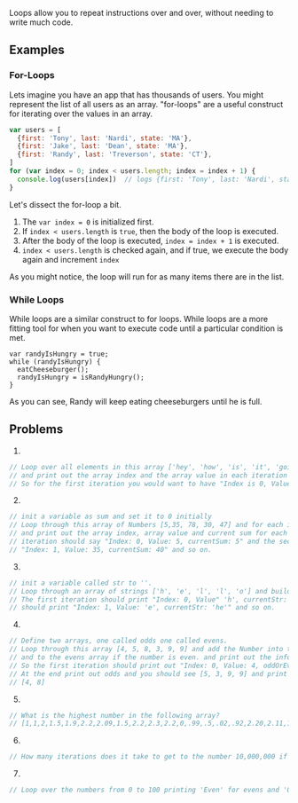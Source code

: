 Loops allow you to repeat instructions over and over, without needing to write much code.

## Examples

### For-Loops
Lets imagine you have an app that has thousands of users. You might represent the list of all users as an array. "for-loops" are a useful construct for iterating over the values in an array.
```javascript
var users = [
  {first: 'Tony', last: 'Nardi', state: 'MA'},
  {first: 'Jake', last: 'Dean', state: 'MA'},
  {first: 'Randy', last: 'Treverson', state: 'CT'},
]
for (var index = 0; index < users.length; index = index + 1) {
  console.log(users[index])  // logs {first: 'Tony', last: 'Nardi', state: 'MA'} etc
}
```

Let's dissect the for-loop a bit.

1. The `var index = 0` is initialized first.
2. If `index < users.length` is `true`, then the body of the loop is executed.
3. After the body of the loop is executed, `index = index + 1` is executed.
4. `index < users.length` is checked again, and if true, we execute the body again and increment `index`

As you might notice, the loop will run for as many items there are in the list.

### While Loops
While loops are a similar construct to for loops. While loops are a more fitting tool for when you want to execute code until a particular condition is met.
```
var randyIsHungry = true;
while (randyIsHungry) {
  eatCheeseburger();
  randyIsHungry = isRandyHungry();
}
```
As you can see, Randy will keep eating cheeseburgers until he is full.

## Problems
1.
```javascript
// Loop over all elements in this array ['hey', 'how', 'is', 'it', 'going']
// and print out the array index and the array value in each iteration of the loop.
// So for the first iteration you would want to have "Index is 0, Value is 'hey'" and so on.
```
2.
```javascript
// init a variable as sum and set it to 0 initially
// Loop through this array of Numbers [5,35, 78, 30, 47] and for each iteration add the value to sum
// and print out the array index, array value and current sum for each iteration so the first
// iteration should say "Index: 0, Value: 5, currentSum: 5" and the second iteration should say
// "Index: 1, Value: 35, currentSum: 40" and so on.
```
3.
```javascript
// init a variable called str to ''.
// Loop through an array of strings ['h', 'e', 'l', 'l', 'o'] and build up str for each iteration.
// The first iteration should print "Index: 0, Value" 'h', currentStr: 'h'" and the second iteration
// should print "Index: 1, Value: 'e', currentStr: 'he'" and so on.
```
4.
```javascript
// Define two arrays, one called odds one called evens.
// Loop through this array [4, 5, 8, 3, 9, 9] and add the Number into the odds array if the number is odd,
// and to the evens array if the number is even. and print out the information for each iteration.
// So the first iteration should print out "Index: 0, Value: 4, oddOrEven: 'even'"
// At the end print out odds and you should see [5, 3, 9, 9] and print out evens and you should see
// [4, 8]
```
5.
```javascript
// What is the highest number in the following array?
// [1,1,2,1.5,1.9,2.2,2.09,1.5,2.2,2.3,2.2,0,.99,.5,.02,.92,2.20,2.11,1,1,1.22,1,9,.3,.5]
```
6.
```javascript
// How many iterations does it take to get to the number 10,000,000 if you only multiply `1.5` by itself?
```
7.
```javascript
// Loop over the numbers from 0 to 100 printing 'Even' for evens and 'Odd' for odds.
```

